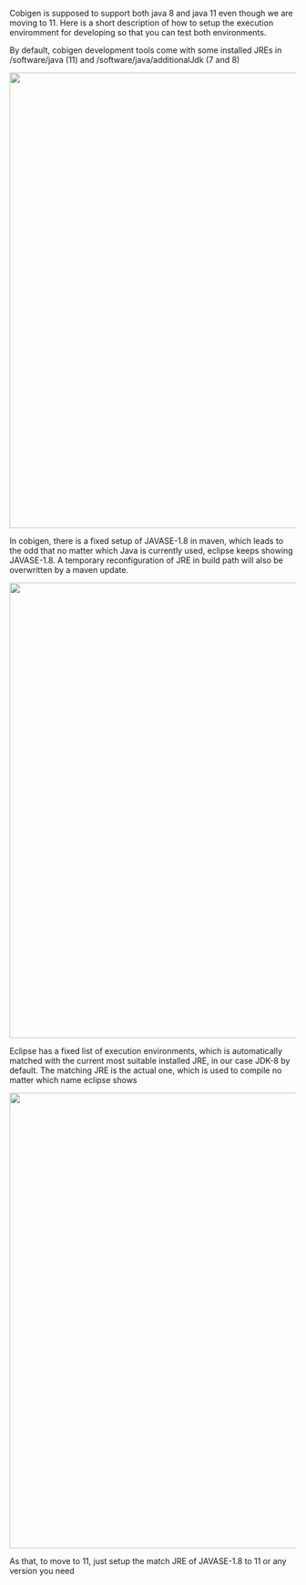 Cobigen is supposed to support both java 8 and java 11 even though we are moving to 11. Here is a short description of how to setup the execution enviromment for developing so that you can test both environments.

By default, cobigen development tools come with some installed JREs in /software/java (11) and /software/java/additionalJdk (7 and 8)

<img src="https://user-images.githubusercontent.com/15246597/79480851-f49c4180-800e-11ea-9f02-7adf6f9f2598.PNG" width="800">

In cobigen, there is a fixed setup of JAVASE-1.8 in maven, which leads to the odd that no matter which Java is currently used, eclipse keeps showing JAVASE-1.8. A temporary reconfiguration of JRE in build path will also be overwritten by a maven update.

<img src="https://user-images.githubusercontent.com/15246597/79479414-0250c780-800d-11ea-8916-ee1a68c5baa3.PNG" width="800">

Eclipse has a fixed list of execution environments, which is automatically matched with the current most suitable installed JRE, in our case JDK-8 by default. The matching JRE is the actual one, which is used to compile no matter which name eclipse shows

<img src="https://user-images.githubusercontent.com/15246597/79480846-f36b1480-800e-11ea-9e2c-6538bb74fe07.PNG" width="800">


As that, to move to 11, just setup the match JRE of JAVASE-1.8 to 11 or any version you need

